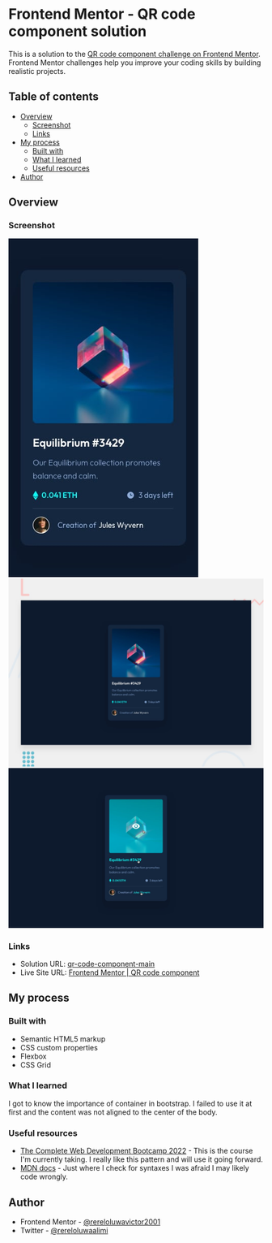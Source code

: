 # Frontend Mentor - QR code component solution

This is a solution to the [QR code component challenge on Frontend Mentor](https://www.frontendmentor.io/challenges/qr-code-component-iux_sIO_H). Frontend Mentor challenges help you improve your coding skills by building realistic projects. 

## Table of contents

- [Overview](#overview)
  - [Screenshot](#screenshot)
  - [Links](#links)
- [My process](#my-process)
  - [Built with](#built-with)
  - [What I learned](#what-i-learned)
  - [Useful resources](#useful-resources)
- [Author](#author)



## Overview

### Screenshot

![mobile design](https://github.com/rereloluwavictor2001/qr-code-component-main/blob/main/design/mobile-design.jpg)
![desktop preview](https://github.com/rereloluwavictor2001/qr-code-component-main/blob/main/design/desktop-preview.jpg)
![active state](https://github.com/rereloluwavictor2001/qr-code-component-main/blob/main/design/active-states.jpg)

### Links

- Solution URL: [qr-code-component-main](https://github.com/rereloluwavictor2001/qr-code-component-main)
- Live Site URL: [Frontend Mentor | QR code component](https://rereloluwavictor2001.github.io/qr-code-component-main/)

## My process

### Built with

- Semantic HTML5 markup
- CSS custom properties
- Flexbox
- CSS Grid

### What I learned

I got to know the importance of container in bootstrap. I failed to use it at first and the content was not aligned to the center of the body.

### Useful resources

- [The Complete Web Development Bootcamp 2022](https://www.udemy.com/course/the-complete-web-development-bootcamp/learn/lecture/12374120?start=0#search) - This is the course I'm currently taking. I really like this pattern and will use it going forward.
- [MDN docs](https://developer.mozilla.org/en-US/docs/) - Just where I check for syntaxes I was afraid I may likely code wrongly.


## Author

- Frontend Mentor - [@rereloluwavictor2001](https://www.frontendmentor.io/profile/rereloluwavictor2001)
- Twitter - [@rereloluwaalimi](https://www.twitter.com/rereloluwaalimi)

